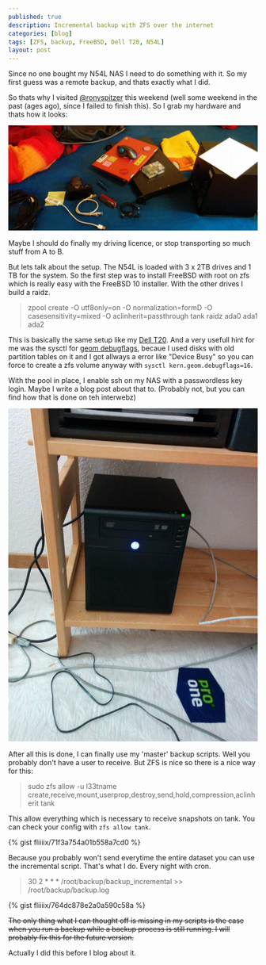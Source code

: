 ```yaml
---
published: true
description: Incremental backup with ZFS over the internet
categories: [blog]
tags: [ZFS, backup, FreeBSD, Dell T20, N54L]
layout: post
---
```


Since no one bought my N54L NAS I need to do something with it. So my first guess was a remote backup, and thats exactly
what I did.

So thats why I visited [@ronyspitzer][1] this weekend (well some weekend in the past (ages ago), since I failed to finish this). So I grab my hardware and thats how it looks:

![hardware relocation][2]

Maybe I should do finally my driving licence, or stop transporting so much stuff from A to B.


But lets talk about the setup. The N54L is loaded with 3 x 2TB drives and 1 TB for the system. So the first step was to install FreeBSD with root on zfs which is really easy with the FreeBSD 10 installer. With the other drives I build a raidz.

> zpool create -O utf8only=on -O normalization=formD -O casesensitivity=mixed -O aclinherit=passthrough tank raidz ada0 ada1 ada2

This is basically the same setup like my [Dell T20][3]. And a very usefull hint for me was the sysctl for [geom debugflags][4], becaue I used disks with old partition tables on it and I got allways a error like "Device Busy" so you can force to create a
zfs volume anyway with `sysctl kern.geom.debugflags=16`.

With the pool in place, I enable ssh on my NAS with a passwordless key login.
Maybe I write a blog post about that to. (Probably not, but you can find how that is done on teh interwebz)

![remote server][5]

After all this is done, I can finally use my 'master' backup scripts. Well you probably don't have a user to receive. But ZFS is nice so there is a nice way for this:

> sudo zfs allow -u l33tname create,receive,mount,userprop,destroy,send,hold,compression,aclinherit tank

This allow everything which is necessary to receive snapshots on tank. You can check your config with `zfs allow tank`.

{% gist fliiiix/71f3a754a01b558a7cd0 %}

Because you probably won't send everytime the entire dataset you can use the incremental script. That's what I do.
Every night with cron.

> 30 2 * * * /root/backup/backup_incremental >> /root/backup/backup.log

{% gist fliiiix/764dc878e2a0a590c58a %}

<s>The only thing what I can thought off is missing in my scripts is the case when you run a backup while a backup process is still running.
I will probably fix this for the future version.</s>


Actually I did this before I blog about it.


  [1]: https://twitter.com/ronyspitzer
  [2]: /blog-bilder/2015-02-28-ZFS-remote-backup.jpg
  [3]: http://l33tsource.com/blog/2014/07/16/Dell-T20-Review/
  [4]: http://www.freebsdonline.com/content/view/731/506/
  [5]: /blog-bilder/2015-02-28-ZFS-remote-backup-remote.jpg
